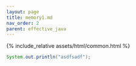 ```yaml
---
layout: page
title: memory1.md
nav_order: 2
parent: effective_java
---
```

{% include_relative assets/html/common.html %}

```java
System.out.println("asdfsadf");
```